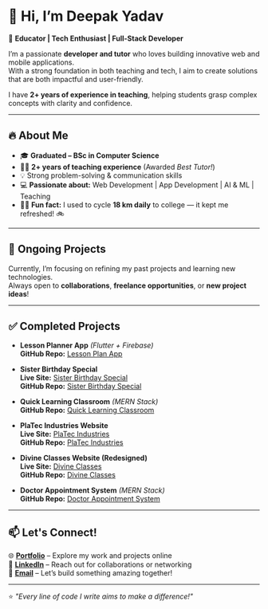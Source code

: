 # 👋 Hi, I’m Deepak Yadav

🚀 **Educator | Tech Enthusiast | Full-Stack Developer**

I’m a passionate **developer and tutor** who loves building innovative web and mobile applications.  
With a strong foundation in both teaching and tech, I aim to create solutions that are both impactful and user-friendly.

I have **2+ years of experience in teaching**, helping students grasp complex concepts with clarity and confidence.

---

## 🔥 About Me

- 🎓 **Graduated – BSc in Computer Science**
- 👨‍🏫 **2+ years of teaching experience** (Awarded *Best Tutor!*)
- 💡 Strong problem-solving & communication skills
- 💻 **Passionate about:** Web Development | App Development | AI & ML | Teaching
- 🚴‍♂️ **Fun fact:** I used to cycle **18 km daily** to college — it kept me refreshed! 🚲

---

## 🚧 Ongoing Projects

Currently, I’m focusing on refining my past projects and learning new technologies.  
Always open to **collaborations**, **freelance opportunities**, or **new project ideas**!

---

## ✅ Completed Projects

- **Lesson Planner App** *(Flutter + Firebase)*  
  **GitHub Repo:** [Lesson Plan App](https://github.com/TheCodeByDeepak/LessonPlan)

- **Sister Birthday Special**  
  **Live Site:** [Sister Birthday Special](https://thecodebydeepak.github.io/SisterBirthdaySpecial)  
  **GitHub Repo:** [Sister Birthday Special](https://github.com/TheCodeByDeepak/SisterBirthdaySpecial)

- **Quick Learning Classroom** *(MERN Stack)*  
  **GitHub Repo:** [Quick Learning Classroom](https://github.com/thecodebydeepak/QuickLearningClassroom)

- **PlaTec Industries Website**  
  **Live Site:** [PlaTec Industries](https://thecodebydeepak.github.io/PlaTecIndustries/)  
  **GitHub Repo:** [PlaTec Industries](https://github.com/thecodebydeepak/PlaTecIndustries)

- **Divine Classes Website (Redesigned)**  
  **Live Site:** [Divine Classes](https://thecodebydeepak.github.io/DivineClasses/)  
  **GitHub Repo:** [Divine Classes](https://github.com/thecodebydeepak/DivineClasses)

- **Doctor Appointment System** *(MERN Stack)*  
  **GitHub Repo:** [Doctor Appointment System](https://github.com/thecodebydeepak/DoctorAppointmentSystem)

---

## 📫 Let's Connect!

🌐 **[Portfolio](https://thecodebydeepak.github.io/)** – Explore my work and projects online  
🔗 **[LinkedIn](https://www.linkedin.com/in/thecodebydeepak)** – Reach out for collaborations or networking  
📧 **[Email](mailto:thecodebydeepak@gmail.com)** – Let’s build something amazing together!

---

⭐ *"Every line of code I write aims to make a difference!"*

